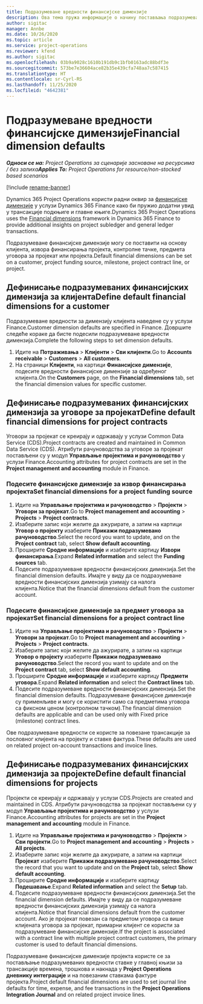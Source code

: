 ```yaml
---
title: Подразумеване вредности финансијске димензије
description: Ова тема пружа информације о начину постављања подразумеваних вредности финансијске димензије.
author: sigitac
manager: Annbe
ms.date: 10/26/2020
ms.topic: article
ms.service: project-operations
ms.reviewer: kfend
ms.author: sigitac
ms.openlocfilehash: 03b9a9028c1610b191db9c1bfb0163adc88bdf3e
ms.sourcegitcommit: 573be7e36604ace82b35e439cfa748aa7c587415
ms.translationtype: HT
ms.contentlocale: sr-Cyrl-RS
ms.lasthandoff: 11/25/2020
ms.locfileid: "4642381"
---
```

# <a name="financial-dimension-defaults"></a><span data-ttu-id="de419-103">Подразумеване вредности финансијске димензије</span><span class="sxs-lookup"><span data-stu-id="de419-103">Financial dimension defaults</span></span>

<span data-ttu-id="de419-104">_**Односи се на:** Project Operations за сценарије засноване на ресурсима / без залиха_</span><span class="sxs-lookup"><span data-stu-id="de419-104">_**Applies To:** Project Operations for resource/non-stocked based scenarios_</span></span>

[!include [rename-banner](~/includes/cc-data-platform-banner.md)]

<span data-ttu-id="de419-105">Dynamics 365 Project Operations користи радни оквир за [финансијске димензије](https://docs.microsoft.com/dynamics365/finance/general-ledger/financial-dimensions) у услузи Dynamics 365 Finance како би пружио додатни увид у трансакције подкњиге и главне књиге.</span><span class="sxs-lookup"><span data-stu-id="de419-105">Dynamics 365 Project Operations uses the [Financial dimensions](https://docs.microsoft.com/dynamics365/finance/general-ledger/financial-dimensions) framework in Dynamics 365 Finance to provide additional insights on project subledger and general ledger transactions.</span></span>

<span data-ttu-id="de419-106">Подразумеване финансијске димензије могу се поставити на основу клијента, извора финансирања пројекта, контролне тачке, предмета уговора за пројекат или пројекта.</span><span class="sxs-lookup"><span data-stu-id="de419-106">Default financial dimensions can be set on a customer, project funding source, milestone, project contract line, or project.</span></span>

## <a name="define-default-financial-dimensions-for-a-customer"></a><span data-ttu-id="de419-107">Дефинисање подразумеваних финансијских димензија за клијента</span><span class="sxs-lookup"><span data-stu-id="de419-107">Define default financial dimensions for a customer</span></span>

<span data-ttu-id="de419-108">Подразумеване вредности за димензију клијента наведене су у услузи Finance.</span><span class="sxs-lookup"><span data-stu-id="de419-108">Customer dimension defaults are specified in Finance.</span></span> <span data-ttu-id="de419-109">Довршите следеће кораке да бисте подесили подразумеване вредности димензија.</span><span class="sxs-lookup"><span data-stu-id="de419-109">Complete the following steps to set dimension defaults.</span></span>

1. <span data-ttu-id="de419-110">Идите на **Потраживања** > **Клијенти** > **Сви клијенти**.</span><span class="sxs-lookup"><span data-stu-id="de419-110">Go to **Accounts receivable** > **Customers** > **All customers**.</span></span>
2. <span data-ttu-id="de419-111">На страници **Клијенти**, на картици **Финансијске димензије**, подесите вредности финансијске димензије за одређеног клијента.</span><span class="sxs-lookup"><span data-stu-id="de419-111">On the **Customers** page, on the **Financial dimensions** tab, set the financial dimension values for specific customer.</span></span>

## <a name="define-default-financial-dimensions-for-project-contracts"></a><span data-ttu-id="de419-112">Дефинисање подразумеваних финансијских димензија за уговоре за пројекат</span><span class="sxs-lookup"><span data-stu-id="de419-112">Define default financial dimensions for project contracts</span></span>

<span data-ttu-id="de419-113">Уговори за пројекат се креирају и одржавају у услузи Common Data Service (CDS).</span><span class="sxs-lookup"><span data-stu-id="de419-113">Project contracts are created and maintained in Common Data Service (CDS).</span></span> <span data-ttu-id="de419-114">Атрибути рачуноводства за уговоре за пројекат постављени су у модул **Управљање пројектима и рачуноводство** у услузи Finance.</span><span class="sxs-lookup"><span data-stu-id="de419-114">Accounting attributes for project contracts are set in the **Project management and accounting** module in Finance.</span></span>

### <a name="set-financial-dimensions-for-a-project-funding-source"></a><span data-ttu-id="de419-115">Подесите финансијске димензије за извор финансирања пројекта</span><span class="sxs-lookup"><span data-stu-id="de419-115">Set financial dimensions for a project funding source</span></span>

1. <span data-ttu-id="de419-116">Идите на **Управљање пројектима и рачуноводство** > **Пројекти** > **Уговори за пројекат**.</span><span class="sxs-lookup"><span data-stu-id="de419-116">Go to **Project management and accounting** > **Projects** > **Project contracts**.</span></span>
2. <span data-ttu-id="de419-117">Изаберите запис који желите да ажурирате, а затим на картици **Уговор о пројекту** изаберите **Прикажи подразумевано рачуноводство**.</span><span class="sxs-lookup"><span data-stu-id="de419-117">Select the record you want to update, and on the **Project contract** tab, select **Show default accounting**.</span></span>
3. <span data-ttu-id="de419-118">Проширите **Сродне информације** и изаберите картицу **Извори финансирања**.</span><span class="sxs-lookup"><span data-stu-id="de419-118">Expand **Related information** and select the **Funding sources** tab.</span></span>
4. <span data-ttu-id="de419-119">Подесите подразумеване вредности финансијских димензија.</span><span class="sxs-lookup"><span data-stu-id="de419-119">Set the financial dimension defaults.</span></span> <span data-ttu-id="de419-120">Имајте у виду да се подразумеване вредности финансијских димензија узимају са налога клијента.</span><span class="sxs-lookup"><span data-stu-id="de419-120">Notice that the financial dimensions default from the customer account.</span></span>

### <a name="set-financial-dimensions-for-a-project-contract-line"></a><span data-ttu-id="de419-121">Подесите финансијске димензије за предмет уговора за пројекат</span><span class="sxs-lookup"><span data-stu-id="de419-121">Set financial dimensions for a project contract line</span></span>

1. <span data-ttu-id="de419-122">Идите на **Управљање пројектима и рачуноводство** > **Пројекти** > **Уговори за пројекат**.</span><span class="sxs-lookup"><span data-stu-id="de419-122">Go to **Project management and accounting** > **Projects** > **Project contracts**.</span></span>
2. <span data-ttu-id="de419-123">Изаберите запис који желите да ажурирате, а затим на картици **Уговор о пројекту** изаберите **Прикажи подразумевано рачуноводство**.</span><span class="sxs-lookup"><span data-stu-id="de419-123">Select the record you want to update and on the **Project contract** tab, select **Show default accounting**.</span></span>
3. <span data-ttu-id="de419-124">Проширите **Сродне информације** и изаберите картицу **Предмети уговора**.</span><span class="sxs-lookup"><span data-stu-id="de419-124">Expand **Related information** and select the **Contract lines** tab.</span></span>
4. <span data-ttu-id="de419-125">Подесите подразумеване вредности финансијских димензија.</span><span class="sxs-lookup"><span data-stu-id="de419-125">Set the financial dimension defaults.</span></span> <span data-ttu-id="de419-126">Подразумеване финансијске димензије су применљиве и могу се користити само са предметима уговора са фиксном ценом (контролном тачком).</span><span class="sxs-lookup"><span data-stu-id="de419-126">The financial dimension defaults are applicable and can be used only with Fixed price (milestone) contract lines.</span></span>

<span data-ttu-id="de419-127">Ове подразумеване вредности се користе за повезане трансакције за пословног клијента на пројекту и ставке фактура.</span><span class="sxs-lookup"><span data-stu-id="de419-127">These defaults are used on related project on-account transactions and invoice lines.</span></span>

## <a name="define-default-financial-dimensions-for-projects"></a><span data-ttu-id="de419-128">Дефинисање подразумеваних финансијских димензија за пројекте</span><span class="sxs-lookup"><span data-stu-id="de419-128">Define default financial dimensions for projects</span></span>

<span data-ttu-id="de419-129">Пројекти се креирају и одржавају у услузи CDS.</span><span class="sxs-lookup"><span data-stu-id="de419-129">Projects are created and maintained in CDS.</span></span> <span data-ttu-id="de419-130">Атрибути рачуноводства за пројекат постављени су у модул **Управљање пројектима и рачуноводство** у услузи Finance.</span><span class="sxs-lookup"><span data-stu-id="de419-130">Accounting attributes for projects are set in the **Project management and accounting** module in Finance.</span></span>

1. <span data-ttu-id="de419-131">Идите на **Управљање пројектима и рачуноводство** > **Пројекти** > **Сви пројекти**.</span><span class="sxs-lookup"><span data-stu-id="de419-131">Go to **Project management and accounting** > **Projects** > **All projects**.</span></span>
2. <span data-ttu-id="de419-132">Изаберите запис који желите да ажурирате, а затим на картици **Пројекат** изаберите **Прикажи подразумевано рачуноводство**.</span><span class="sxs-lookup"><span data-stu-id="de419-132">Select the record that you want to update and on the **Project** tab, select **Show default accounting**.</span></span>
3. <span data-ttu-id="de419-133">Проширите **Сродне информације** и изаберите картицу **Подешавање**.</span><span class="sxs-lookup"><span data-stu-id="de419-133">Expand **Related information** and select the **Setup** tab.</span></span>
4. <span data-ttu-id="de419-134">Подесите подразумеване вредности финансијских димензија.</span><span class="sxs-lookup"><span data-stu-id="de419-134">Set the financial dimension defaults.</span></span> <span data-ttu-id="de419-135">Имајте у виду да се подразумеване вредности финансијских димензија узимају са налога клијента.</span><span class="sxs-lookup"><span data-stu-id="de419-135">Notice that financial dimensions default from the customer account.</span></span> <span data-ttu-id="de419-136">Ако је пројекат повезан са предметом уговора са више клијената уговора за пројекат, примарни клијент се користи за подразумеване финансијске димензије.</span><span class="sxs-lookup"><span data-stu-id="de419-136">If the project is associated with a contract line with multiple project contract customers, the primary customer is used to default financial dimensions.</span></span>

<span data-ttu-id="de419-137">Подразумеване финансијске димензије пројекта користе се за постављање подразумеваних вредности ставке у главној књизи за трансакције времена, трошкова и накнада у **Project Operations дневнику интеграције** и на повезаним ставкама фактуре пројекта.</span><span class="sxs-lookup"><span data-stu-id="de419-137">Project default financial dimensions are used to set journal line defaults for time, expense, and fee transactions in the **Project Operations Integration Journal** and on related project invoice lines.</span></span>
